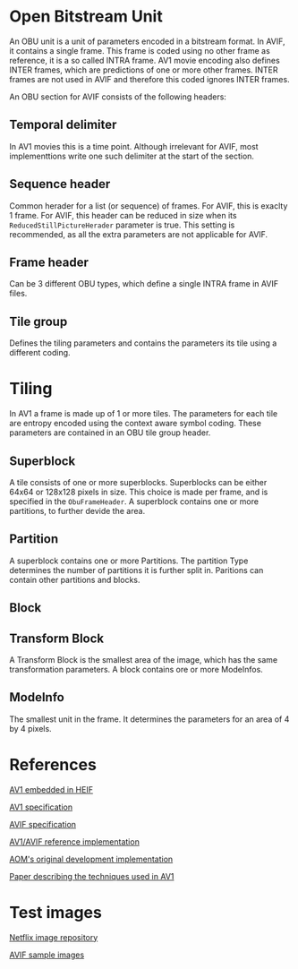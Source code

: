 # Open Bitstream Unit

An OBU unit is a unit of parameters encoded in a bitstream format. In AVIF, it contains a single frame.
This frame is coded using no other frame as reference, it is a so called INTRA frame. AV1 movie encoding also defines INTER frames,
which are predictions of one or more other frames. INTER frames are not used in AVIF and therefore this coded ignores INTER frames.

An OBU section for AVIF consists of the following headers:

## Temporal delimiter

In AV1 movies this is a time point. Although irrelevant for AVIF, most implementtions write one such delimiter at the start of the section.

## Sequence header

Common herader for a list (or sequence) of frames. For AVIF, this is exaclty 1 frame. For AVIF, this header can be reduced in size when its `ReducedStillPictureHerader` parameter is true. 
This setting is recommended, as all the extra parameters are not applicable for AVIF.

## Frame header

Can be 3 different OBU types, which define a single INTRA frame in AVIF files.

## Tile group

Defines the tiling parameters and contains the parameters its tile using a different coding.

# Tiling

In AV1 a frame is made up of 1 or more tiles. The parameters for each tile are entropy encoded using the context aware symbol coding.
These parameters are contained in an OBU tile group header.

## Superblock

A tile consists of one or more superblocks. Superblocks can be either 64x64 or 128x128 pixels in size.
This choice is made per frame, and is specified in the `ObuFrameHeader`.
A superblock contains one or more partitions, to further devide the area.

## Partition

A superblock contains one or more Partitions. The partition Type determines the number of partitions it is further split in. 
Paritions can contain other partitions and blocks.

## Block


## Transform Block

A Transform Block is the smallest area of the image, which has the same transformation parameters. A block contains ore or more ModeInfos.


## ModeInfo

The smallest unit in the frame. It determines the parameters for an area of 4 by 4 pixels.

# References

[AV1 embedded in HEIF](https://aomediacodec.github.io/av1-isobmff)

[AV1 specification](https://aomediacodec.github.io/av1-spec/av1-spec.pdf)

[AVIF specification](https://aomediacodec.github.io/av1-avif)

[AV1/AVIF reference implementation](http://gitlab.com/AOMediaCodec/SVT-AV1)

[AOM's original development implementation](https://github.com/AOMediaCodec/libavif)

[Paper describing the techniques used in AV1](https://arxiv.org/pdf/2008.06091)

# Test images

[Netflix image repository](http://download.opencontent.netflix.com/?prefix=AV1/)

[AVIF sample images](https://github.com/link-u/avif-sample-images)

